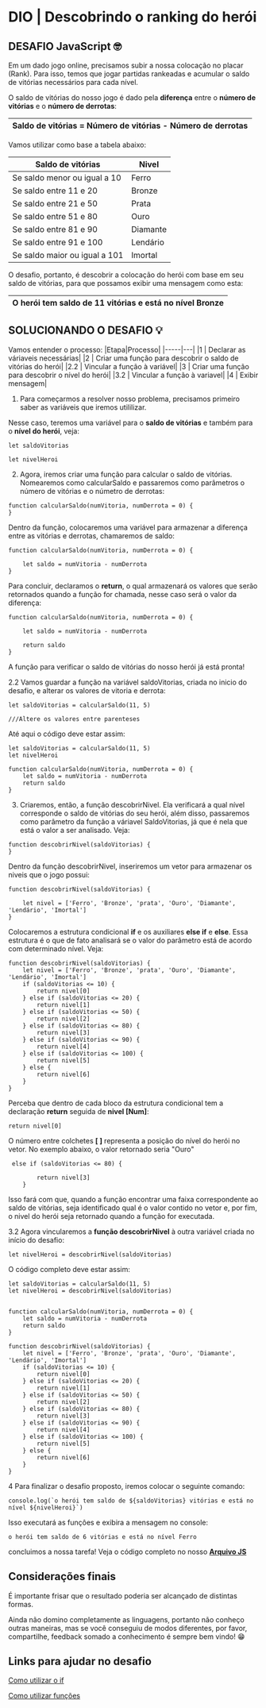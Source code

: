 # DIO | Descobrindo o ranking do herói

## DESAFIO JavaScript 🤓

Em um dado jogo online, precisamos subir a nossa colocação no placar (Rank). Para isso, temos que jogar partidas rankeadas e acumular o saldo de vitórias necessários para cada nível.

O saldo de vitórias do nosso jogo é dado pela **diferença** entre o **número de vitórias** e o **número de derrotas**:

| Saldo de vitórias = Número de vitórias - Número de derrotas|
|------------------------------------------------------------|


Vamos utilizar como base a tabela abaixo:

|Saldo de vitórias|Nivel|
|----------------| -----|
|Se saldo menor ou igual a 10 | Ferro |
|Se saldo entre 11 e 20 | Bronze |
|Se saldo entre 21 e 50 | Prata |
|Se saldo entre 51 e 80 | Ouro |
|Se saldo entre 81 e 90 | Diamante |
|Se saldo entre 91 e 100 | Lendário |
|Se saldo maior ou igual a 101 | Imortal |


O desafio, portanto, é descobrir a colocação do herói com base em seu saldo de vitórias, para que possamos exibir uma mensagem como esta:

|O herói tem saldo de 11 vitórias e está no nível Bronze|
|-------------------------------------------------|

## SOLUCIONANDO O DESAFIO 💡

Vamos entender o processo:
|Etapa|Processo|
|-----|---|
|1 | Declarar as váriaveis necessárias|
|2 | Criar uma função para descobrir o saldo de vitórias do herói|
|2.2 | Vincular a função à variável|
|3 | Criar uma função para descobrir o nível do herói|
|3.2 | Vincular a função à variavel|
|4 | Exibir mensagem|

1) Para começarmos a resolver nosso problema, precisamos primeiro saber as variáveis que iremos utililizar.

Nesse caso, teremos uma variável para o **saldo de vitórias** e também para o **nível do herói**, veja:

```
let saldoVitorias

let nivelHeroi
```

2) Agora, iremos criar uma função para calcular o saldo de vitórias. Nomearemos como calcularSaldo e passaremos como parâmetros o número de vitórias e o númetro de derrotas:
```
function calcularSaldo(numVitoria, numDerrota = 0) {
}
```
Dentro da função, colocaremos uma variável para armazenar a diferença entre as vitórias e derrotas, chamaremos de saldo:
```
function calcularSaldo(numVitoria, numDerrota = 0) {

    let saldo = numVitoria - numDerrota
}
```
Para concluir, declaramos o **return**, o qual armazenará os valores que serão retornados quando a função for chamada, nesse caso será o valor da diferença:
```
function calcularSaldo(numVitoria, numDerrota = 0) {
 
    let saldo = numVitoria - numDerrota
 
    return saldo
}
```
A função para verificar o saldo de vitórias do nosso herói já está pronta! 
 
2.2 Vamos guardar a função na variável saldoVitorias, criada no inicio do desafio, e alterar os valores de vitoria e derrota:
```
let saldoVitorias = calcularSaldo(11, 5) 

///Altere os valores entre parenteses
```
Até aqui o código deve estar assim:
```
let saldoVitorias = calcularSaldo(11, 5)
let nivelHeroi 

function calcularSaldo(numVitoria, numDerrota = 0) {
    let saldo = numVitoria - numDerrota
    return saldo
}
```
3) Criaremos, então, a função descobrirNivel. Ela verificará a qual nível corresponde o saldo de vitórias do seu herói, além disso,
passaremos como parâmetro da função a váriavel SaldoVitorias, já que é nela que está o valor a ser analisado. Veja:

```
function descobrirNivel(saldoVitorias) {
}
```
Dentro da função descobrirNivel, inseriremos um vetor para armazenar os niveis que o jogo possui:
```
function descobrirNivel(saldoVitorias) {

    let nivel = ['Ferro', 'Bronze', 'prata', 'Ouro', 'Diamante', 'Lendário', 'Imortal']
}
```

Colocaremos a estrutura condicional **if** e os auxiliares **else if** e **else**. Essa estrutura é o que de fato analisará se o valor do parâmetro está de acordo com determinado nível. Veja:
```
function descobrirNivel(saldoVitorias) {
    let nivel = ['Ferro', 'Bronze', 'prata', 'Ouro', 'Diamante', 'Lendário', 'Imortal']
    if (saldoVitorias <= 10) {
        return nivel[0]
    } else if (saldoVitorias <= 20) {
        return nivel[1]
    } else if (saldoVitorias <= 50) {
        return nivel[2]
    } else if (saldoVitorias <= 80) {
        return nivel[3]
    } else if (saldoVitorias <= 90) {
        return nivel[4]
    } else if (saldoVitorias <= 100) {
        return nivel[5]
    } else {
        return nivel[6]
    }
}
```
Perceba que dentro de cada bloco da estrutura condicional tem a declaração **return** seguida de **nivel [Num]**:
```
return nivel[0]
```
O número entre colchetes **[ ]** representa a posição do nível do herói no vetor. No exemplo abaixo, o valor retornado seria "Ouro"
```
 else if (saldoVitorias <= 80) {

        return nivel[3]
    }
```

Isso fará com que, quando a função encontrar uma faixa correspondente ao saldo de vitórias, seja identificado qual é o valor contido no vetor e, por fim, o nivel do herói seja retornado quando a função for executada.

3.2 Agora vincularemos a **função descobrirNivel** à outra variável criada no início do desafio:
```
let nivelHeroi = descobrirNivel(saldoVitorias)
```
O código completo deve estar assim:
```
let saldoVitorias = calcularSaldo(11, 5)
let nivelHeroi = descobrirNivel(saldoVitorias)


function calcularSaldo(numVitoria, numDerrota = 0) {
    let saldo = numVitoria - numDerrota
    return saldo
}

function descobrirNivel(saldoVitorias) {
    let nivel = ['Ferro', 'Bronze', 'prata', 'Ouro', 'Diamante', 'Lendário', 'Imortal']
    if (saldoVitorias <= 10) {
        return nivel[0]
    } else if (saldoVitorias <= 20) {
        return nivel[1]
    } else if (saldoVitorias <= 50) {
        return nivel[2]
    } else if (saldoVitorias <= 80) {
        return nivel[3]
    } else if (saldoVitorias <= 90) {
        return nivel[4]
    } else if (saldoVitorias <= 100) {
        return nivel[5]
    } else {
        return nivel[6]
    }
}
```
4 Para finalizar o desafio proposto, iremos colocar o seguinte comando:
```
console.log(`o herói tem saldo de ${saldoVitorias} vitórias e está no nível ${nivelHeroi}`)
```
Isso executará as funçôes e exibira a mensagem no console:
```
o herói tem saldo de 6 vitórias e está no nível Ferro
```
concluimos a nossa tarefa! Veja o código completo no nosso [**Arquivo JS**](index.js)

## Considerações finais

É importante frisar que o resultado poderia ser alcançado de distintas formas.

Ainda não domino completamente as linguagens, portanto não conheço outras maneiras, mas se você conseguiu de modos diferentes, por favor, compartilhe, feedback somado a conhecimento é sempre bem vindo! 😁

## Links para ajudar no desafio

[Como utilizar o if](https://developer.mozilla.org/pt-BR/docs/Web/JavaScript/Reference/Statements/if...else)

[Como utilizar funções](https://developer.mozilla.org/pt-BR/docs/Web/JavaScript/Guide/Functions)




